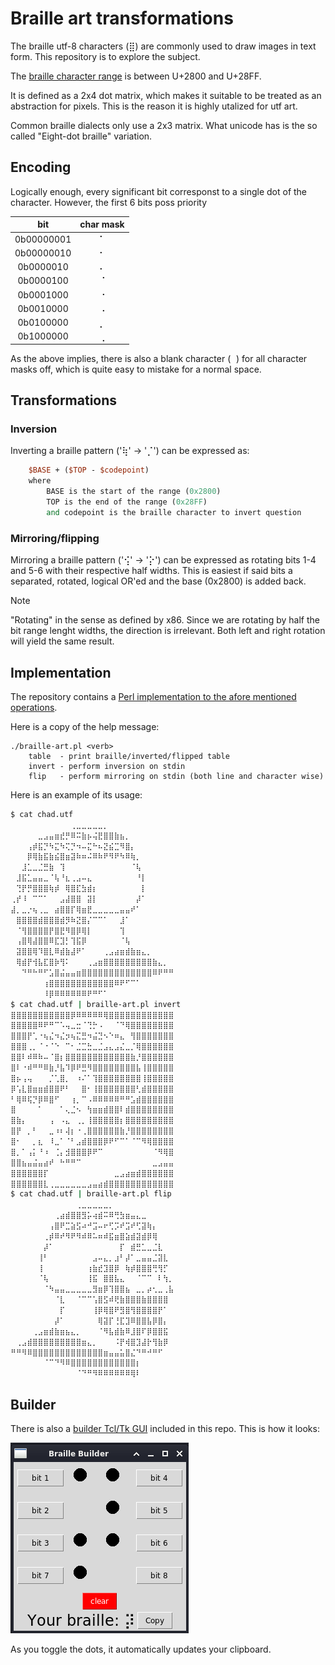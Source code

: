 # Braille art transformations

The braille utf-8 characters (⣿) are commonly used to draw images in text form.
This repository is to explore the subject.

The [braille character range](https://www.unicode.org/charts/PDF/U2800.pdf)
is between U+2800 and U+28FF.

It is defined as a 2x4 dot matrix,
which makes it suitable to be treated as an abstraction for pixels.
This is the reason it is highly utalized for utf art.

Common braille dialects only use a 2x3 matrix.
What unicode has is the so called "Eight-dot braille" variation.

## Encoding
Logically enough,
every significant bit corresponst to a single dot of the character.
However, the first 6 bits poss priority

| bit | char mask |
| :---: | :---: |
| 0b00000001 | ⠁ |
| 0b00000010 | ⠂ |
| 0b0000010  | ⠄ |
| 0b0000100  | ⠈ |
| 0b0001000  | ⠐ |
| 0b0010000  | ⠠ |
| 0b0100000  | ⡀ |
| 0b1000000  | ⢀ |

As the above implies,
there is also a blank character (`⠀`) for all character masks off,
which is quite easy to mistake for a normal space.

## Transformations

### Inversion
Inverting a braille pattern ('⢷' -> '⡈') can be expressed as:
```perl
    $BASE + ($TOP - $codepoint)
    where
        BASE is the start of the range (0x2800)
        TOP is the end of the range (0x28FF)
        and codepoint is the braille character to invert question
```

### Mirroring/flipping
Mirroring a braille pattern ('⢪' -> '⡕') can be expressed as
rotating bits 1-4 and 5-6 with their respective half widths.
This is easiest if said bits a separated, rotated,
logical OR'ed and the base (0x2800) is added back.

> [!NOTE]
> "Rotating" in the sense as defined by x86.
> Since we are rotating by half the bit range lenght widths,
> the direction is irrelevant.
> Both left and right rotation will yield the same result.

## Implementation
The repository contains a
[Perl implementation to the afore mentioned operations](braille-art.pl).

Here is a copy of the help message:

    ./braille-art.pl <verb>
        table  - print braille/inverted/flipped table
        invert - perform inversion on stdin
        flip   - perform mirroring on stdin (both line and character wise)

Here is an example of its usage:
```sh
$ cat chad.utf
⠀⠀⠀⠀⠀⠀⠀⠀⠀⠀⠀⢀⣀⣀⣀⣀⣀⡀⠀⠀⠀⠀⠀⠀⠀⠀⠀⠀⠀⠀
⠀⠀⠀⠀⠀⣀⣠⣤⣶⣞⡛⠿⠭⣷⡦⢬⣟⣿⣿⣷⣦⡀⠀⠀⠀⠀⠀⠀⠀⠀
⠀⠀⠀⢠⡾⣯⡙⠳⣍⠳⢍⡙⠲⠤⣍⠓⠦⣝⣮⣉⠻⣿⡄⠀⠀⠀⠀⠀⠀⠀
⠀⠀⠀⡿⢿⣷⣯⣷⣮⣿⣶⣽⠷⠶⠬⠿⠷⠟⠻⠟⠳⠿⢷⡀⠀⠀⠀⠀⠀⠀
⠀⠀⣸⣁⣀⣈⣛⣷⠀⢹⠀⠀⠀⠀⠀⠀⠀⠀⠀⠀⠀⠀⠈⢧⠀⠀⠀⠀⠀⠀
⠀⣸⣯⣁⣤⣤⣀⠈⢧⠘⣆⢀⣠⠤⣄⠀⠀⠀⠀⠀⠀⠀⠀⠘⡇⠀⠀⠀⠀⠀
⠀⢙⡟⡛⣿⣿⣿⢷⡾⠀⢿⣿⣏⣳⣾⡆⠀⠀⠀⠀⠀⠀⠀⠀⡇⠀⠀⠀⠀⠀
⢀⡞⠸⠀⠉⠉⠁⠀⠀⣠⣼⣿⣿⠀⣽⡇⠀⠀⠀⠀⠀⠀⠀⡼⠁⠀⠀⠀⠀⠀
⣼⡀⣀⡐⢦⢀⣀⠀⣴⣿⣿⡏⢿⣶⣟⣀⣀⣀⣀⣀⣤⣤⠞⠁⠀⠀⠀⠀⠀⠀
⠀⣿⣿⣿⣿⣾⣿⣿⣿⣾⡻⠷⣝⣿⡌⠉⠉⠁⠀⠀⣸⠁⠀⠀⠀⠀⠀⠀⠀⠀
⠀⠈⢻⣿⣿⣿⣿⡟⣿⣟⠻⣿⡿⢿⡇⠀⠀⠀⠀⠀⢹⠀⠀⠀⠀⠀⠀⠀⠀⠀
⠀⢠⣿⢿⣼⣿⣿⠿⣏⣹⡃⢹⣯⡿⠀⠀⠀⠀⠀⠀⠈⢧⠀⠀⠀⠀⠀⠀⠀⠀
⠀⣽⣿⣿⢿⠹⣿⣇⠿⣾⣷⣼⠟⠁⠀⠀⠀⢀⣠⣴⣶⣾⣷⣶⣄⡀⠀⠀⠀⠀
⠀⢿⣾⡟⢺⣧⣏⣿⡷⢻⠅⠀⠀⠀⢀⣠⣶⣿⣿⣿⣿⣿⣿⣿⣿⣿⣷⣄⡀⠀
⠀⠀⠙⠛⠓⠛⠋⣡⣿⣬⣤⣤⣶⣿⣿⣿⣿⣿⣿⣿⣿⣿⣿⣿⣿⣿⠿⠟⠛⠛
⠀⠀⠀⠀⠀⠀⢰⣿⣿⣿⣿⣿⣿⣿⣿⣿⣿⣿⣿⠿⠟⠋⠉⠁⠀⠀⠀⠀⠀⠀
⠀⠀⠀⠀⠀⠀⠸⡿⠿⠿⠿⠿⠿⠿⠟⠛⠋⠁⠀⠀⠀⠀⠀⠀⠀⠀⠀⠀⠀⠀
$ cat chad.utf | braille-art.pl invert
⣿⣿⣿⣿⣿⣿⣿⣿⣿⣿⣿⡿⠿⠿⠿⠿⠿⢿⣿⣿⣿⣿⣿⣿⣿⣿⣿⣿⣿⣿
⣿⣿⣿⣿⣿⠿⠟⠛⠉⠡⢤⣀⣒⠈⢙⡓⠠⠀⠀⠈⠙⢿⣿⣿⣿⣿⣿⣿⣿⣿
⣿⣿⣿⡟⢁⠐⢦⣌⠲⣌⡲⢦⣍⣛⠲⣬⣙⠢⠑⠶⣄⠀⢻⣿⣿⣿⣿⣿⣿⣿
⣿⣿⣿⢀⡀⠈⠐⠈⠑⠀⠉⠂⣈⣉⣓⣀⣈⣠⣄⣠⣌⣀⡈⢿⣿⣿⣿⣿⣿⣿
⣿⣿⠇⠾⠿⠷⠤⠈⣿⡆⣿⣿⣿⣿⣿⣿⣿⣿⣿⣿⣿⣿⣷⡘⣿⣿⣿⣿⣿⣿
⣿⠇⠐⠾⠛⠛⠿⣷⡘⣧⠹⡿⠟⣛⠻⣿⣿⣿⣿⣿⣿⣿⣿⣧⢸⣿⣿⣿⣿⣿
⣿⡦⢠⢤⠀⠀⠀⡈⢁⣿⡀⠀⠰⠌⠁⢹⣿⣿⣿⣿⣿⣿⣿⣿⢸⣿⣿⣿⣿⣿
⡿⢡⣇⣿⣶⣶⣾⣿⣿⠟⠃⠀⠀⣿⠂⢸⣿⣿⣿⣿⣿⣿⣿⢃⣾⣿⣿⣿⣿⣿
⠃⢿⠿⢯⡙⡿⠿⣿⠋⠀⠀⢰⡀⠉⠠⠿⠿⠿⠿⠿⠛⠛⣡⣾⣿⣿⣿⣿⣿⣿
⣿⠀⠀⠀⠀⠁⠀⠀⠀⠁⢄⣈⠢⠀⢳⣶⣶⣾⣿⣿⠇⣾⣿⣿⣿⣿⣿⣿⣿⣿
⣿⣷⡄⠀⠀⠀⠀⢠⠀⠠⣄⠀⢀⡀⢸⣿⣿⣿⣿⣿⡆⣿⣿⣿⣿⣿⣿⣿⣿⣿
⣿⡟⠀⡀⠃⠀⠀⣀⠰⠆⢼⡆⠐⢀⣿⣿⣿⣿⣿⣿⣷⡘⣿⣿⣿⣿⣿⣿⣿⣿
⣿⠂⠀⠀⡀⣆⠀⠸⣀⠁⠈⠃⣠⣾⣿⣿⣿⡿⠟⠋⠉⠁⠈⠉⠻⢿⣿⣿⣿⣿
⣿⡀⠁⢠⡅⠘⠰⠀⢈⡄⣺⣿⣿⣿⡿⠟⠉⠀⠀⠀⠀⠀⠀⠀⠀⠀⠈⠻⢿⣿
⣿⣿⣦⣤⣬⣤⣴⠞⠀⠓⠛⠛⠉⠀⠀⠀⠀⠀⠀⠀⠀⠀⠀⠀⠀⠀⣀⣠⣤⣤
⣿⣿⣿⣿⣿⣿⡏⠀⠀⠀⠀⠀⠀⠀⠀⠀⠀⠀⠀⣀⣠⣴⣶⣾⣿⣿⣿⣿⣿⣿
⣿⣿⣿⣿⣿⣿⣇⢀⣀⣀⣀⣀⣀⣀⣠⣤⣴⣾⣿⣿⣿⣿⣿⣿⣿⣿⣿⣿⣿⣿
$ cat chad.utf | braille-art.pl flip
⠀⠀⠀⠀⠀⠀⠀⠀⠀⠀⠀⠀⢀⣀⣀⣀⣀⣀⡀⠀⠀⠀⠀⠀⠀⠀⠀⠀⠀⠀
⠀⠀⠀⠀⠀⠀⠀⠀⢀⣴⣾⣿⣿⣻⡥⢴⣾⠭⠿⢛⣳⣶⣤⣄⣀⠀⠀⠀⠀⠀
⠀⠀⠀⠀⠀⠀⠀⢠⣿⠟⣉⣵⣫⠴⠚⣩⠤⠖⢋⡩⠞⣩⠞⢋⣽⢷⡄⠀⠀⠀
⠀⠀⠀⠀⠀⠀⢀⡾⠿⠞⠻⠟⠻⠾⠿⠥⠶⠾⣯⣶⣿⣵⣾⣽⣾⡿⢿⠀⠀⠀
⠀⠀⠀⠀⠀⠀⡼⠁⠀⠀⠀⠀⠀⠀⠀⠀⠀⠀⠀⠀⡏⠀⣾⣛⣁⣀⣈⣇⠀⠀
⠀⠀⠀⠀⠀⢸⠃⠀⠀⠀⠀⠀⠀⠀⠀⣠⠤⣄⡀⣰⠃⡼⠁⣀⣤⣤⣈⣽⣇⠀
⠀⠀⠀⠀⠀⢸⠀⠀⠀⠀⠀⠀⠀⠀⢰⣷⣞⣹⣿⡿⠀⢷⡾⣿⣿⣿⢛⢻⡋⠀
⠀⠀⠀⠀⠀⠈⢧⠀⠀⠀⠀⠀⠀⠀⢸⣯⠀⣿⣿⣧⣄⠀⠀⠈⠉⠉⠀⠇⢳⡀
⠀⠀⠀⠀⠀⠀⠈⠳⣤⣤⣀⣀⣀⣀⣀⣻⣶⡿⢹⣿⣿⣦⠀⣀⡀⡴⢂⣀⢀⣧
⠀⠀⠀⠀⠀⠀⠀⠀⠈⣇⠀⠀⠈⠉⠉⢡⣿⣫⠾⢟⣷⣿⣿⣿⣷⣿⣿⣿⣿⠀
⠀⠀⠀⠀⠀⠀⠀⠀⠀⡏⠀⠀⠀⠀⠀⢸⡿⢿⣿⠟⣻⣿⢻⣿⣿⣿⣿⡟⠁⠀
⠀⠀⠀⠀⠀⠀⠀⠀⡼⠁⠀⠀⠀⠀⠀⠀⢿⣽⡏⢘⣏⣹⠿⣿⣿⣧⡿⣿⡄⠀
⠀⠀⠀⠀⢀⣠⣶⣾⣷⣶⣦⣄⡀⠀⠀⠀⠈⠻⣧⣾⣷⠿⣸⣿⠏⡿⣿⣿⣯⠀
⠀⢀⣠⣾⣿⣿⣿⣿⣿⣿⣿⣿⣿⣶⣄⡀⠀⠀⠀⠨⡟⢾⣿⣹⣼⡗⢻⣷⡿⠀
⠛⠛⠻⠿⣿⣿⣿⣿⣿⣿⣿⣿⣿⣿⣿⣿⣿⣶⣤⣤⣥⣿⣌⠙⠛⠚⠛⠋⠀⠀
⠀⠀⠀⠀⠀⠀⠈⠉⠙⠻⠿⣿⣿⣿⣿⣿⣿⣿⣿⣿⣿⣿⣿⡆⠀⠀⠀⠀⠀⠀
⠀⠀⠀⠀⠀⠀⠀⠀⠀⠀⠀⠀⠈⠙⠛⠻⠿⠿⠿⠿⠿⠿⢿⠇⠀⠀⠀⠀⠀⠀

```

## Builder
There is also a [builder Tcl/Tk GUI](braille-builder.tcl) included in this repo.
This is how it looks:

![](builder.png)

As you toggle the dots,
it automatically updates your clipboard.
